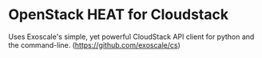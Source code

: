 # OpenStack HEAT for Cloudstack
Uses Exoscale's simple, yet powerful CloudStack API client for python and the command-line. (https://github.com/exoscale/cs)
